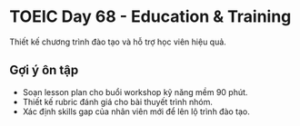 # TOEIC Day 68 - Education & Training

Thiết kế chương trình đào tạo và hỗ trợ học viên hiệu quả.

## Gợi ý ôn tập
- Soạn lesson plan cho buổi workshop kỹ năng mềm 90 phút.
- Thiết kế rubric đánh giá cho bài thuyết trình nhóm.
- Xác định skills gap của nhân viên mới để lên lộ trình đào tạo.
